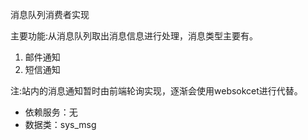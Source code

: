 
消息队列消费者实现

主要功能:从消息队列取出消息信息进行处理，消息类型主要有。

1. 邮件通知
2. 短信通知

注:站内的消息通知暂时由前端轮询实现，逐渐会使用websokcet进行代替。

- 依赖服务：无
- 数据类：sys_msg
